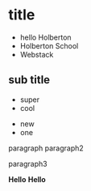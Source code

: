 # title

- hello Holberton
- Holberton School
- Webstack

## sub title

- super
- cool

* new
* one

paragraph 
paragraph2 

paragraph3

**Hello**
__Hello__

